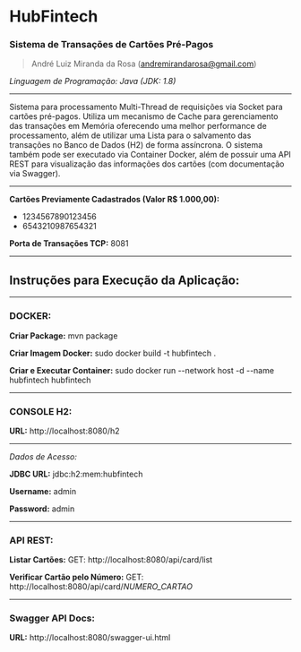 # HubFintech
### Sistema de Transações de Cartões Pré-Pagos
> André Luiz Miranda da Rosa (andremirandarosa@gmail.com)

*Linguagem de Programação: Java (JDK: 1.8)*

------------

Sistema para processamento Multi-Thread de requisições via Socket para cartões pré-pagos. Utiliza um mecanismo de Cache para gerenciamento das transações em Memória oferecendo uma melhor performance de processamento, além de utilizar uma Lista para o salvamento das transações no Banco de Dados (H2) de forma assíncrona. O sistema também pode ser executado via Container Docker, além de possuir uma API REST para visualização das informações dos cartões (com documentação via Swagger).

------------

**Cartões Previamente Cadastrados (Valor R$ 1.000,00):**
- 1234567890123456
- 6543210987654321

**Porta de Transações TCP:** 8081

------------

## Instruções para Execução da Aplicação:

------------
### DOCKER:

**Criar Package:** mvn package

**Criar Imagem Docker:** sudo docker build -t hubfintech .

**Criar e Executar Container:** sudo docker run --network host -d --name hubfintech hubfintech

------------

### CONSOLE H2:


**URL:** http://localhost:8080/h2

---
*Dados de Acesso:*

**JDBC URL:** jdbc:h2:mem:hubfintech

**Username:** admin

**Password:** admin

------------

### API REST:

**Listar Cartões:** GET: http://localhost:8080/api/card/list

**Verificar Cartão pelo Número:** GET: http://localhost:8080/api/card/*NUMERO_CARTAO*

------------

### Swagger API Docs:


**URL:** http://localhost:8080/swagger-ui.html
